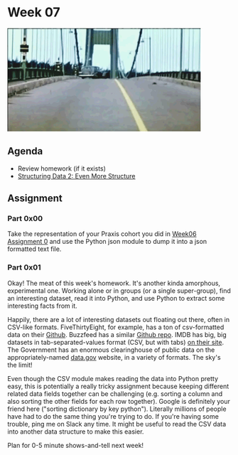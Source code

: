 # Week 07
![Tacoma Narrows GIF](assets/structure.gif)

## Agenda
- Review homework (if it exists)
- [Structuring Data 2: Even More Structure](lesson.md) 

## Assignment

### Part 0x00
Take the representation of your Praxis cohort you did in [Week06 Assignment 0](../Week06/README.md#assignment-0) and use the Python json module to dump it into a json formatted text file.

### Part 0x01
Okay! The meat of this week's homework. It's another kinda amorphous, experimental one. Working alone or in groups (or a single super-group), find an interesting dataset, read it into Python, and use Python to extract some interesting facts from it.

Happily, there are a lot of interesting datasets out floating out there, often in CSV-like formats. FiveThirtyEight, for example, has a ton of csv-formatted data on their [Github](https://github.com/fivethirtyeight/data). Buzzfeed has a similar [Github repo](https://github.com/BuzzFeedNews). IMDB has big, big datasets in tab-separated-values format (CSV, but with tabs) [on their site](https://www.imdb.com/interfaces/). The Government has an enormous clearinghouse of public data on the appropriately-named [data.gov](https://catalog.data.gov/dataset) website, in a variety of formats. The sky's the limit!

Even though the CSV module makes reading the data into Python pretty easy, this is potentially a really tricky assignment because keeping different related data fields together can be challenging (e.g. sorting a column and also sorting the other fields for each row together). Google is definitely your friend here ("sorting dictionary by key python"). Literally millions of people have had to do the same thing you're trying to do. If you're having some trouble, ping me on Slack any time. It might be useful to read the CSV data into another data structure to make this easier.

Plan for 0-5 minute shows-and-tell next week!